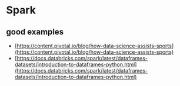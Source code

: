 # Spark


## good examples
- [https://content.pivotal.io/blog/how-data-science-assists-sports](https://content.pivotal.io/blog/how-data-science-assists-sports)
- [https://docs.databricks.com/spark/latest/dataframes-datasets/introduction-to-dataframes-python.html](https://docs.databricks.com/spark/latest/dataframes-datasets/introduction-to-dataframes-python.html)

